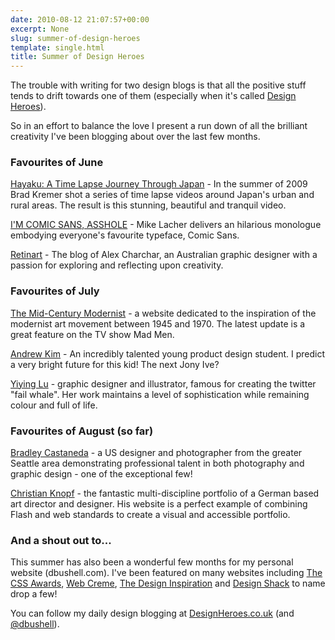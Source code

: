 ```yaml
---
date: 2010-08-12 21:07:57+00:00
excerpt: None
slug: summer-of-design-heroes
template: single.html
title: Summer of Design Heroes
---
```


The trouble with writing for two design blogs is that all the positive stuff tends to drift towards one of them (especially when it's called [Design Heroes](http://designheroes.co.uk/)).

So in an effort to balance the love I present a run down of all the brilliant creativity I've been blogging about over the last few months.

### Favourites of June

[Hayaku: A Time Lapse Journey Through Japan](http://vimeo.com/12112529) - In the summer of 2009 Brad Kremer shot a series of time lapse videos around Japan's urban and rural areas. The result is this stunning, beautiful and tranquil video.

[I'M COMIC SANS, ASSHOLE](http://www.mcsweeneys.net/links/monologues/15comicsans.html) - Mike Lacher delivers an hilarious monologue embodying everyone's favourite typeface, Comic Sans.

[Retinart](http://www.retinart.net) - The blog of Alex Charchar, an Australian graphic designer with a passion for exploring and reflecting upon creativity.

### Favourites of July

[The Mid-Century Modernist](http://midcenturymodernist.com) - a website dedicated to the inspiration of the modernist art movement between 1945 and 1970. The latest update is a great feature on the TV show Mad Men.

[Andrew Kim](http://designfabulous.blogspot.com) - An incredibly talented young product design student. I predict a very bright future for this kid! The next Jony Ive?

[Yiying Lu](http://www.yiyinglu.com/) - graphic designer and illustrator, famous for creating the twitter "fail whale". Her work maintains a level of sophistication while remaining colour and full of life.

### Favourites of August (so far)

[Bradley Castaneda](http://twentyfivethree.com/) - a US designer and photographer from the greater Seattle area demonstrating professional talent in both photography and graphic design - one of the exceptional few!

[Christian Knopf](http://www.christianknopf.de) - the fantastic multi-discipline portfolio of a German based art director and designer. His website is a perfect example of combining Flash and web standards to create a visual and accessible portfolio.

### And a shout out to...

This summer has also been a wonderful few months for my personal website (dbushell.com). I've been featured on many websites including [The CSS Awards](http://thecssawards.com/), [Web Creme](http://webcreme.com/), [The Design Inspiration](http://thedesigninspiration.com/) and [Design Shack](http://www.designshack.co.uk) to name drop a few!

You can follow my daily design blogging at [DesignHeroes.co.uk](http://designheroes.co.uk) (and [@dbushell](http://twitter.com/dbushell)).
